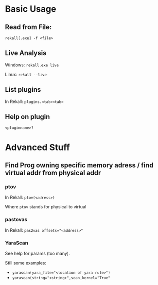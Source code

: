 # Basic Usage

## Read from File:
`rekall[.exe] -f <file>`

## Live Analysis
Windows:
`rekall.exe live`

Linux:
`rekall --live`

## List plugins
In Rekall:
`plugins.<tab><tab>`

## Help on plugin
`<pluginname>?`

# Advanced Stuff
## Find Prog owning specific memory adress / find virtual addr from physical addr
### ptov
In Rekall: `ptov(<adress>)`

Where `ptov` stands for physical to virtual

### pastovas
In Rekall: `pas2vas offsets="<address>"`

### YaraScan
See help for params (too many).

Still some examples:
- `yarascan(yara_file="<location of yara rule>")`
- `yarascan(string="<string>",scan_kernel="True"`


